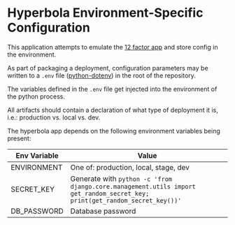 # Hyperbola Environment-Specific Configuration

This application attempts to emulate the
[12 factor app](https://12factor.net/config) and store config in the
environment.

As part of packaging a deployment, configuration parameters may be written to a
`.env` file ([python-dotenv](https://github.com/theskumar/python-dotenv)) in the
root of the repository.

The variables defined in the `.env` file get injected into the environment of
the python process.

All artifacts should contain a declaration of what type of deployment it is,
i.e.: production vs. local vs. dev.

The hyperbola app depends on the following environment variables being present:

| Env Variable | Value                                                                                                                      |
| ------------ | -------------------------------------------------------------------------------------------------------------------------- |
| ENVIRONMENT  | One of: production, local, stage, dev                                                                                      |
| SECRET_KEY   | Generate with `python -c 'from django.core.management.utils import get_random_secret_key; print(get_random_secret_key())'` |
| DB_PASSWORD  | Database password                                                                                                          |
